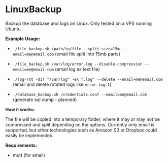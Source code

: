 # LinuxBackup
Backup the database and logs on Linux. Only tested on a VPS running Ubuntu

<b>Example Usage:</b>

- `./file_backup.sh /path/to/file --split-size=15m --email=me@email.com` (email file split into 15mb parts)

- `./file_backup.sh /var/log/error.log --disable-compression --email=me@email.com` (email log as text file)

- `./log-rot -dir "/var/log" -ex ".log" --delete --email=me@email.com` (email and delete rotated logs like `error.log.1`)

- `./database_backup.sh /credentials.conf --email=me@email.com` (generate sql dump - planned)

<b>How it works:</b>

The file will be copied into a temporary folder, where it may or may not be compressed and split depending on the options. Currently only email is supported, but other technologies such as Amazon S3 or Dropbox could easily be implemented.

<b>Requirements:</b>

- mutt (for email)
